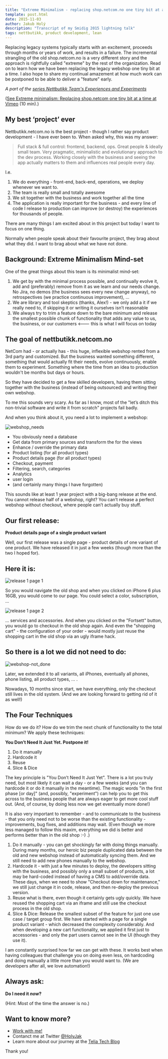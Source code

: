 ```yaml
---
title: "Extreme Minimalism - replacing shop.netcom.no one tiny bit at a time (Smidig 2015 transcript)"
template: post.html
date: 2015-11-03
author: Jakub Holý
description: "Transcript of my Smidig 2015 lightning talk"
tags: nettbutikk, product development, lean
---
```


Replacing legacy systems typically starts with an excitement, proceeds through
months or years of work, and results in a failure. The incremental strangling
of the old shop.netcom.no is a very different story and the approach is
rightfully called "extreme" by the rest of the organization. Read on to learn how
we have been replacing the legacy webshop one tiny bit at a time. I also hope
to share my continual amazement at how much work can be postponed to be able to
deliver a "feature" early.

*A part of the [series Nettbutikk Team's Experiences and Experiments](/tags/nettbutikk)*

([See Extreme minimalism: Replacing shop.netcom one tiny bit at a time at Vimeo](https://vimeo.com/145011983) (10 min).)

## My best ‘project’ ever

Nettbutikk.netcom.no is the best project - though I rather say product development -
I have ever been to. When asked why, this was my answer:

> Full stack & full control: frontend, backend, ops. Great people & ideally
> small team. Very pragmatic, minimalistic and evolutionary approach to the dev
> process. Working closely with the business and seeing the app actually matters
> to them and influences real people every day.

I.e.

1. We do everything - front-end, back-end, operations, we deploy whenever we want to.
2. The team is really small and totally awesome
4. We sit together with the business and work together all the time
5. The application is really important for the business - and every line of code
I release to production can improve (or destroy) the experiences for thousands
of people.

There are many things I am excited about in this project but today I want to focus on one thing.

Normally when people speak about their favourite project, they brag about what
they did. I want to brag about what we have not done.

## Background: Extreme Minimalism Mind-set

One of the great things about this team is its minimalist mind-set:

1. We get by with the minimal process possible, and continually evolve it,
 add and (preferably) remove from it as we learn and our needs change. No Jira,
 no demos (the business sees every new change anyway), no retrospectives (we
 practice continuous improvement), ...
2. We are library and tool skeptics (thanks, Alex!) - we only add a it if we
really need to, if skipping it or writing it ourselves isn’t reasonable
3. We always try to trim a feature down to the bare minimum and release the
smallest possible chunk of functionality that adds any value to us,
the business, or our customers <--- this is what I will focus on today

## The goal of nettbutikk.netcom.no

NetCom had - or actually has - this huge, inflexible webshop rented from a 3rd
party and customized. But the business wanted something different, something
that would actually fit their needs, evolve continuously, enable them to experiment.
Something where the time from an idea to production wouldn't be months but days
or hours.

So they have decided to get a few skilled developers, having them sitting together
with the business (instead of being outsourced) and writing their own webshop.

To me this sounds very scary. As far as I know, most of the "let’s ditch this
non-trivial software and write it from scratch" projects fail badly.

And when you think about it, you need a lot to implement a webshop:

![webshop_needs](../../images/extreme_minimalism-webshop_needs.png)


* You obviously need a database
* Get data from primary sources and transform the for the views
* Enhance / override the primary data
* Product listing (for all product types)
* Product details page (for all product types)
* Checkout, payment
* Filtering, search, categories
* Analytics
* user login
* (and certainly many things I have forgotten)

This sounds like at least 1 year project with a big-bang release at the end.
You cannot release half of a webshop, right? You can’t release a perfect webshop
without checkout, where people can’t actually buy stuff.

## Our first release:

**Product details page of a single product variant**

Well, our first release was a single page - product details of one variant of
one product. We have released it in just a few weeks (though more than the two
I hoped for).

## Here it is:

![release 1 page 1](../../images/extreme_minimalism-nettbutik_r1-page1.png)

So you would navigate the old shop and when you clicked on iPhone 6 plus 16GB,
you would come to our page. You could select a color, subscription, ...

![release 1 page 2](../../images/extreme_minimalism-nettbutik_r1-page2.png)

... services and accessories. And when you clicked on the "Fortsett" button, you
would go to checkout in the old shop again. And even the "shopping cart" - the
configuration of your order - would mostly just reuse the shopping cart in the
old shop via an ugly iframe hack.

## So there is a lot we did not need to do:

![webshop-not_done](../../images/extreme_minimalism-webshop-not_done.png)

Later, we extended it to all variants, all iPhones, eventually all phones,
phone listing, all product types, ... .

Nowadays, 10 months since start, we have everything, only the checkout still
lives in the old system. (And we are looking forward to getting rid of it as well!)

## The Four Techniques

How do we do it? How do we trim the next chunk of functionality to the total minimum? We
apply these techniques:

**You Don’t Need It Just Yet. Postpone it!**

1. Do it manually
2. Hardcode it
3. Reuse
4. Slice & Dice

The key principle is "You Don’t Need It Just Yet". There is a lot you truly need,
but most likely it can wait a day - or a few weeks
(and you can hardcode it or do it manually in the meantime).
The magic words "in the first phase [or day]" (and, possibly, "experiment") can
help you to get this across to the business people that are always eager to get
more cool stuff out. (And, of course, by doing less now we get eventually more done!)

It is also very important to remember - and to communicate to the business - that
you only need not to be worse than the existing functionality - improvements,
bug fixes, and additions may wait. (Even though we more less managed to follow
this maxim, everything we did is better and performs better than in the old shop :-) .)

1. Do it manually - you can get shockingly far with doing things manually.
During many months, our heroic biz people duplicated data between the old and
new webshop instead of automatically syncing them. And we still need to add
new phones manually to the webshop.
2. Hardcode it - with just a few minutes to deploy, the developers sitting with
the business, and possibly only a small subset of
products, a lot may be hard-coded instead of having a CMS to add/override data.
These days, when we need to show "Checkout down for maintenance," we still just
change it in code, release, and then re-deploy the previous version.
3. Reuse what is there, even though it certainly gets ugly quickly. We have
reused the shopping cart via an iframe and still use the checkout process in the
old shop.
4. Slice & Dice: Release the smallest subset of the feature for just one use
case / target group first. We have started with a page for a single product
variant - which decreased the complexity considerably. And when developing a new
cart functionality, we applied it first just to accessories - and only the part
users cannot see in the UI (though they use it).

I am constantly surprised how far we can get with these.
It works best when having colleagues that challenge you on doing even less, on
hardcoding and doing manually a little more than you would want to. (We are
developers after all, we love automation!)

## Always ask:

**Do I need it *now*?**

(Hint: Most of the time the answer is no.)

## Want to know more?

* [Work with me!](https://netcom.no/disrupt-us)
* Contanct me at Twitter [@HolyJak](https://twitter.com/HolyJak)
* Learn more about our journey at the [Telia Tech Blog](teliasonera.github.io/tech-blog/)

Thank you!
